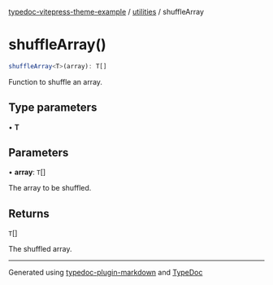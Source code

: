 [typedoc-vitepress-theme-example](../../index.md) / [utilities](../index.md) / shuffleArray

# shuffleArray()

```ts
shuffleArray<T>(array): T[]
```

Function to shuffle an array.

## Type parameters

• **T**

## Parameters

• **array**: `T`[]

The array to be shuffled.

## Returns

`T`[]

The shuffled array.

***

Generated using [typedoc-plugin-markdown](https://www.npmjs.com/package/typedoc-plugin-markdown) and [TypeDoc](https://typedoc.org/)
